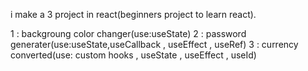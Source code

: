 i make a 3 project in react(beginners project to learn react).

1 : backgroung color changer(use:useState)
2 : password generater(use:useState,useCallback , useEffect , useRef)
3 : currency converted(use: custom hooks , useState , useEffect , useId)
